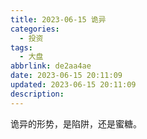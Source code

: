 ```yaml
---
title: 2023-06-15 诡异
categories:
  - 投资
tags:
  - 大盘
abbrlink: de2aa4ae
date: 2023-06-15 20:11:09
updated: 2023-06-15 20:11:09
description:
---
```


诡异的形势，是陷阱，还是蜜糖。

